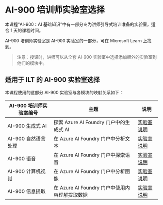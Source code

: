 # AI-900 培训师实验室选择

本课程“AI-900：AI 基础知识”中有一部分专为讲师引导式培训准备的实验室，适合 1 天的课程时间。

AI-900 培训师实验室是 AI-900 实验室的一部分，可在 Microsoft Learn 上找到。

> 注意：授课时，讲师可以从全套 AI-900 实验室中选择添加额外的实验室到他们的模块中。

## 适用于 ILT 的 AI-900 实验室选择

本课程使用的这部分 AI-900 实验室与各模块的映射关系如下： 

| AI-900 培训师实验室编号 | 主题 | 说明 |
| --- | --- | --- |
| AI-900 生成式 AI | 探索 Azure AI Foundry 门户中的生成式 AI | [实验室说明](https://go.microsoft.com/fwlink/?linkid=2249955) |
| AI-900 自然语言处理 | 在 Azure AI Foundry 门户中分析文本 | [实验室说明](https://go.microsoft.com/fwlink/?linkid=2250314) |
| AI-900 语音 | 在 Azure AI Foundry 门户中探索语音 | [实验室说明](https://go.microsoft.com/fwlink/?linkid=2250148) |
| AI-900 计算机视觉 | 在 Azure AI Foundry 门户中分析图像 | [实验室说明](https://go.microsoft.com/fwlink/?linkid=2250145) |
| AI-900 信息提取 | 在 Azure AI Foundry 门户中使用内容理解提取数据 | [实验室说明](https://go.microsoft.com/fwlink/?linkid=2320420) |



